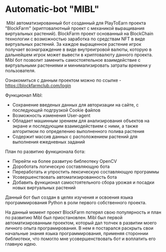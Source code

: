 # Automatic-bot "MIBL"

 Mibl автоматизированный бот созданный для PlayToEarn проекта "BlockFarm" (криптовалютный проект с механикой выращивания виртуальных растений).
 BlockFarm проект основанный на BlockChain технологии с возможностью заработка по средствам NFT в виде виртуальных растений. За каждое выращенное растение игрок получает вознаграждение в виде внутреигровой валюты, которую в дальнейшем игрок может вывести в криптовалюту данного проекта. Mibl бот позволит заменить самостоятельное взаимдействие с виртуальными растениями и минимализировать затраты времени у пользователя. 
 
Ознакомиться с данным проектом можно по ссылке -  https://blockfarmclub.com/login

Функционал Mibl:
- Сохранение введеных данных для авторизации на сайте, с последующей подгрузкой Cookie файлов
- Возможность изменения User-agent
- Обладает машинным зрением для анализирования объектов на экране и последующим взаимодействием с ними, а также алгоритмом по определению выполненного полива растения
- Содержит массив данных с расположением растений для выполнения ежедневных заданий

План по развитию функционала бота:
- Перейти на более развитую библеотеку OpenCV
- Дороботать логическую составляющую бота
- Переработать и упростить лексическую составляющую программы 
- Усовершенствовать автоматизированность бота
- Добавить функционал самостоятельного сбора урожая и посадки новых виртуальных растений

Данный бот был создан в целях изучения и освоения языка программирования Python в роли первого собственного проекта.

На данный момент проект BlockFarm потерял свою популярность и план по развитию Mibl был приостановлен. Mibl был первой автоматизированным проектом, который дал толчек в развитии моего личного опыта програмирования. В нем я постарался раскрыть свои начальные знания языка программирования, применяя стороннии библиотеки, что помогло мне усовершенствовать бот и воплатить его главную идею. 
